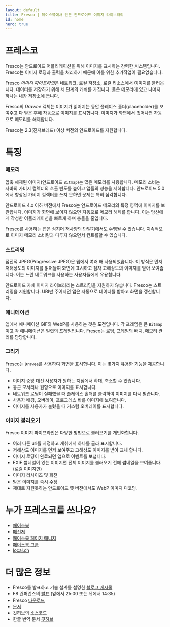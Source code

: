 ```yaml
---
layout: default
title: Fresco | 페이스북에서 만든 안드로이드 이미지 라이브러리
id: home
hero: true
---
```


# 프레스코

Fresco는 안드로이드 어플리케이션을 위해 이미지를 표시하는 강력한 시스템입니다. Fresco는 이미지 로딩과 출력을 처리하기 때문에 이를 위한 추가작업이 필요없습니다.

Fresco *이미지 파이프라인*은 네트워크, 로컬 저장소, 로컬 리소스에서 이미지를 불러옵니다. 데이터를 저장하기 위해 세 단계의 캐쉬를 가집니다. 둘은 메모리에 있고 나머지 하나는 내장 저장소에 둡니다.

Fresco의 *Drawee* 객체는 이미지가 읽어지는 동안 플레이스 홀더(placeholder)를 보여주고 다 받은 후에 자동으로 이미지를 표시합니다. 이미지가 화면에서 벗어나면 자동으로 메모리를 해제합니다.

Fresco는 2.3(진저브레드) 이상 버전의 안드로이드를 지원합니다.

# 특징

### 메모리

압축 해제된 이미지(안드로이드 `Bitmap`)는 많은 메모리를 사용합니다. 메모리 소비는 자바의 가비지 컬렉터의 호출 빈도를 높이고 앱들의 성능을 저하합니다. 안드로이드 5.0에서 향상된 가비지 컬렉터를 쓰지 못하면 문제는 특히 심각합니다.

안드로이드 4.x 이하 버전에서 Fresco는 안드로이드 메모리의 특정 영역에 이미지를 보관합니다. 이미지가 화면에 보이지 않으면 자동으로 메모리 해제를 합니다. 이는 당신에게 작성한 어플리케이션을 빠르게 하며 충돌을 줄입니다.

Fresco를 사용하는 앱은 심지어 저사양의 단말기에서도 수행될 수 있습니다. 지속적으로 이미지 메모리 소비량과 다투지 않으면서 컨트롤할 수 있습니다.

### 스트리밍

점진적 JPEG(Progressive JPEG)은 웹에서 여러 해 사용되었습니다. 이 방식은 먼저 저해상도의 이미지를 읽어들여 화면에 표시하고 점차 고해상도의 이미지를 받아 보여줍니다. 이는 느린 네트워크를 사용하는 사용자들에게 유용합니다.

안드로이드 자체 이미지 라이브러리는 스트리밍을 지원하지 않습니다. Fresco는 스트리밍을 지원합니다. URI만 주어지면 앱은 자동으로 데이터를 받아고 화면을 갱신합니다.

### 애니메이션

앱에서 애니메이션 GIF와 WebP를 사용하는 것은 도전입니다. 각 프레임은 큰 `Bitmap`이고 각 애니메이션은 일련의 프레임입니다. Fresco는 로딩, 프레임의 배치, 메모리 관리를 담당합니다.

### 그리기

Fresco는 `Drawee`를 사용하여 화면을 표시합니다. 이는 몇가지 유용한 기능을 제공합니다.

* 이미지 중앙 대신 사용자가 원하는 지점에서 확대, 축소할 수 있습니다.
* 둥근 모서리나 원형으로 이미지를 표시합니다.
* 네트워크 로딩이 실패했을 때 플레이스 홀더를 클릭하여 이미지를 다시 받습니다.
* 사용자 배경, 오버레이, 프로그레스 바를 이미지에 보여줍니다.
* 이미지를 사용자가 눌렀을 때 커스텀 오버레이를 표시합니다.

### 이미지 불러오기

Fresco 이미지 파이프라인은 다양한 방법으로 불러오기를 개인화합니다.

* 여러 다른 uri를 지정하고 캐쉬에서 하나를 골라 표시합니다.
* 저해상도 이미지를 먼저 보여주고 고해상도 이미지를 받아 교체 합니다.
* 이미지 로딩이 완료되면 앱으로 이벤트를 보냅니다.
* EXIF 썸네일이 있는 이미지면 전체 이미지를 불러오기 전에 썸네일을 보여줍니다. (로컬 이미지만)
* 이미지 리사이즈 및 회전
* 받은 이미지를 즉시 수정
* 제대로 지원못하는 안드로이드 옛 버전에서도 WebP 이미지 디코딩.

# 누가 프레스코를 쓰나요?

* [페이스북](https://play.google.com/store/apps/details?id=com.facebook.katana)
* [메신저](https://play.google.com/store/apps/details?id=com.facebook.orca)
* [페이스북 페이지 매니저](https://play.google.com/store/apps/details?id=com.facebook.pages.app)
* [페이스북 그룹](https://play.google.com/store/apps/details?id=com.facebook.groups)
* [local.ch](https://play.google.com/store/apps/details?id=ch.local.android)

# 더 많은 정보

* Fresco를 발표하고 기술 설계를 설명한 [블로그 게시물](https://code.facebook.com/posts/366199913563917)
* F8 컨퍼런스의 [발표](https://developers.facebooklive.com/videos/542/move-fast-ensuring-mobile-performance-without-breaking-things) (앞에서 25:00 또는 뒤에서 14:35)
* Fresco [다운로드](docs-kr/index.html)
* [문서](docs-kr/getting-started.html)
* [깃허브](https://github.com/facebook/fresco)의 소스코드
* 한글 번역 문서 [깃허브](https://github.com/recrack/fresco-docs-kr)
